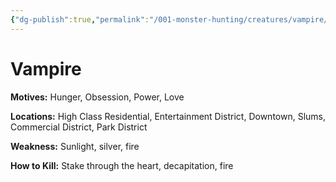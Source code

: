 ```yaml
---
{"dg-publish":true,"permalink":"/001-monster-hunting/creatures/vampire/"}
---
```


# Vampire

**Motives:** Hunger, Obsession, Power, Love

**Locations:** High Class Residential, Entertainment District, Downtown, Slums, Commercial District, Park District

**Weakness:** Sunlight, silver, fire

**How to Kill:** Stake through the heart, decapitation, fire
